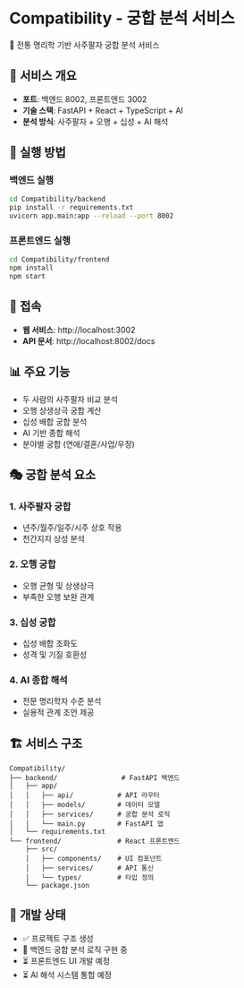 # Compatibility - 궁합 분석 서비스

🔮 전통 명리학 기반 사주팔자 궁합 분석 서비스

## 🎯 서비스 개요

- **포트**: 백엔드 8002, 프론트엔드 3002
- **기술 스택**: FastAPI + React + TypeScript + AI
- **분석 방식**: 사주팔자 + 오행 + 십성 + AI 해석

## 🚀 실행 방법

### 백엔드 실행
```bash
cd Compatibility/backend
pip install -r requirements.txt
uvicorn app.main:app --reload --port 8002
```

### 프론트엔드 실행
```bash
cd Compatibility/frontend
npm install
npm start
```

## 🔗 접속

- **웹 서비스**: http://localhost:3002
- **API 문서**: http://localhost:8002/docs

## 📊 주요 기능

- 두 사람의 사주팔자 비교 분석
- 오행 상생상극 궁합 계산
- 십성 배합 궁합 분석
- AI 기반 종합 해석
- 분야별 궁합 (연애/결혼/사업/우정)

## 🎭 궁합 분석 요소

### 1. 사주팔자 궁합
- 년주/월주/일주/시주 상호 작용
- 천간지지 상성 분석

### 2. 오행 궁합
- 오행 균형 및 상생상극
- 부족한 오행 보완 관계

### 3. 십성 궁합
- 십성 배합 조화도
- 성격 및 기질 호환성

### 4. AI 종합 해석
- 전문 명리학자 수준 분석
- 실용적 관계 조언 제공

## 🏗️ 서비스 구조

```
Compatibility/
├── backend/                # FastAPI 백엔드
│   ├── app/
│   │   ├── api/           # API 라우터
│   │   ├── models/        # 데이터 모델
│   │   ├── services/      # 궁합 분석 로직
│   │   └── main.py        # FastAPI 앱
│   └── requirements.txt
└── frontend/              # React 프론트엔드
    ├── src/
    │   ├── components/    # UI 컴포넌트
    │   ├── services/      # API 통신
    │   └── types/         # 타입 정의
    └── package.json
```

## 🎯 개발 상태

- ✅ 프로젝트 구조 생성
- 🔄 백엔드 궁합 분석 로직 구현 중
- ⏳ 프론트엔드 UI 개발 예정
- ⏳ AI 해석 시스템 통합 예정